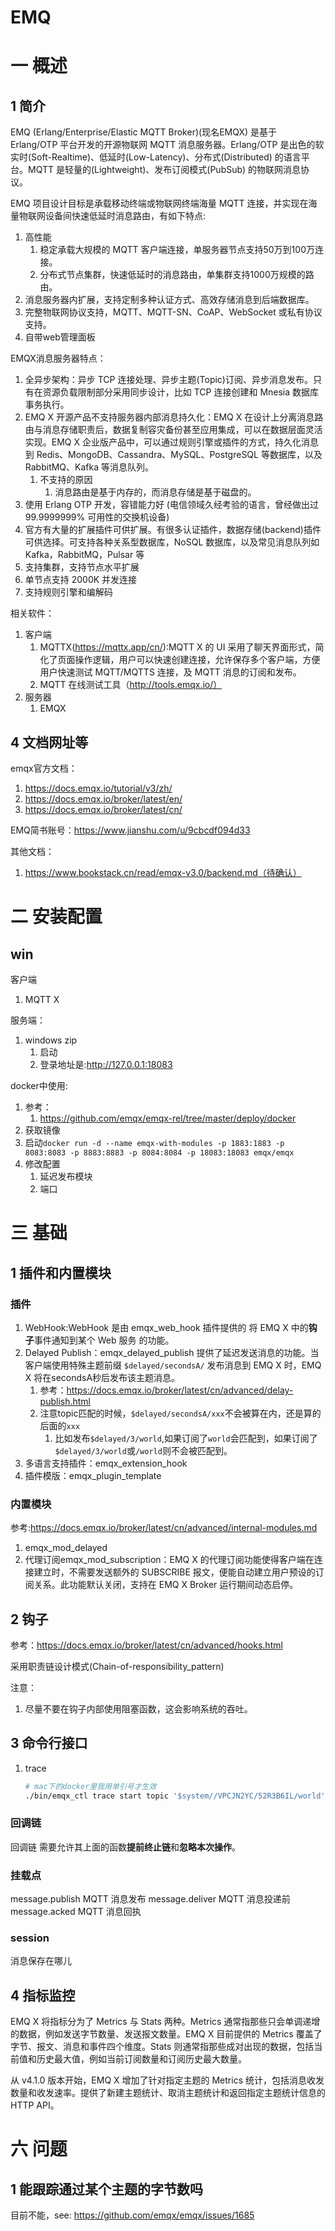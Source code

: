 # EMQ

# 一 概述
## 1 简介
EMQ (Erlang/Enterprise/Elastic MQTT Broker)(现名EMQX) 是基于 Erlang/OTP 平台开发的开源物联网 MQTT 消息服务器。Erlang/OTP 是出色的软实时(Soft-Realtime)、低延时(Low-Latency)、分布式(Distributed) 的语言平台。MQTT 是轻量的(Lightweight)、发布订阅模式(PubSub) 的物联网消息协议。

EMQ 项目设计目标是承载移动终端或物联网终端海量 MQTT 连接，并实现在海量物联网设备间快速低延时消息路由，有如下特点:
1. 高性能
    1. 稳定承载大规模的 MQTT 客户端连接，单服务器节点支持50万到100万连接。
    2. 分布式节点集群，快速低延时的消息路由，单集群支持1000万规模的路由。
3. 消息服务器内扩展，支持定制多种认证方式、高效存储消息到后端数据库。
4. 完整物联网协议支持，MQTT、MQTT-SN、CoAP、WebSocket 或私有协议支持。
5. 自带web管理面板

EMQX消息服务器特点：
1. 全异步架构：异步 TCP 连接处理、异步主题(Topic)订阅、异步消息发布。只有在资源负载限制部分采用同步设计，比如 TCP 连接创建和 Mnesia 数据库事务执行。
2. EMQ X 开源产品不支持服务器内部消息持久化：EMQ X 在设计上分离消息路由与消息存储职责后，数据复制容灾备份甚至应用集成，可以在数据层面灵活实现。EMQ X 企业版产品中，可以通过规则引擎或插件的方式，持久化消息到 Redis、MongoDB、Cassandra、MySQL、PostgreSQL 等数据库，以及 RabbitMQ、Kafka 等消息队列。
    1. 不支持的原因
        1. 消息路由是基于内存的，而消息存储是基于磁盘的。
3. 使用 Erlang OTP 开发，容错能力好 (电信领域久经考验的语言，曾经做出过 99.9999999% 可用性的交换机设备)
4. 官方有大量的扩展插件可供扩展。有很多认证插件，数据存储(backend)插件可供选择。可支持各种关系型数据库，NoSQL 数据库，以及常见消息队列如Kafka，RabbitMQ，Pulsar 等
5. 支持集群，支持节点水平扩展
5. 单节点支持 2000K 并发连接
6. 支持规则引擎和编解码

相关软件：
1. 客户端
    1. MQTTX(https://mqttx.app/cn/):MQTT X 的 UI 采用了聊天界面形式，简化了页面操作逻辑，用户可以快速创建连接，允许保存多个客户端，方便用户快速测试 MQTT/MQTTS 连接，及 MQTT 消息的订阅和发布。
    2. MQTT 在线测试工具（http://tools.emqx.io/）
2. 服务器
    1. EMQX

## 4 文档网址等
emqx官方文档：
1. https://docs.emqx.io/tutorial/v3/zh/
2. https://docs.emqx.io/broker/latest/en/
3. https://docs.emqx.io/broker/latest/cn/

EMQ简书账号：https://www.jianshu.com/u/9cbcdf094d33

其他文档：
1. https://www.bookstack.cn/read/emqx-v3.0/backend.md（待确认）

# 二 安装配置
## win
客户端
1. MQTT X

服务端：
1. windows zip
    1. 启动
    2. 登录地址是:http://127.0.0.1:18083

docker中使用:
1. 参考：
    1. https://github.com/emqx/emqx-rel/tree/master/deploy/docker
1. 获取镜像
2. 启动`docker run -d --name emqx-with-modules -p 1883:1883 -p 8083:8083 -p 8883:8883 -p 8084:8084 -p 18083:18083 emqx/emqx`
3. 修改配置
    1. 延迟发布模块
    2. 端口

# 三 基础
## 1 插件和内置模块
### 插件
1. WebHook:WebHook 是由 emqx_web_hook 插件提供的 将 EMQ X 中的**钩子**事件通知到某个 Web 服务 的功能。
1. Delayed Publish：emqx_delayed_publish 提供了延迟发送消息的功能。当客户端使用特殊主题前缀 `$delayed/secondsA/` 发布消息到 EMQ X 时，EMQ X 将在secondsA秒后发布该主题消息。
    1. 参考：https://docs.emqx.io/broker/latest/cn/advanced/delay-publish.html
    2. 注意topic匹配的时候，`$delayed/secondsA/xxx`不会被算在内，还是算的后面的`xxx`
        1. 比如发布`$delayed/3/world`,如果订阅了`world`会匹配到，如果订阅了`$delayed/3/world`或`/world`则不会被匹配到。
3. 多语言支持插件：emqx_extension_hook
4. 插件模版：emqx_plugin_template

### 内置模块
参考:https://docs.emqx.io/broker/latest/cn/advanced/internal-modules.md

1. emqx_mod_delayed 
2. 代理订阅emqx_mod_subscription：EMQ X 的代理订阅功能使得客户端在连接建立时，不需要发送额外的 SUBSCRIBE 报文，便能自动建立用户预设的订阅关系。此功能默认关闭，支持在 EMQ X Broker 运行期间动态启停。

## 2 钩子
参考：https://docs.emqx.io/broker/latest/cn/advanced/hooks.html

采用职责链设计模式(Chain-of-responsibility_pattern)

注意：
1. 尽量不要在钩子内部使用阻塞函数，这会影响系统的吞吐。

## 3 命令行接口
1. trace
    
    ```bash
    # mac下的docker里我用单引号才生效
    ./bin/emqx_ctl trace start topic '$system//VPCJN2YC/52R3B6IL/world' trace_topic_world.log
    ```

### 回调链
回调链 需要允许其上面的函数**提前终止链**和**忽略本次操作**。

### 挂载点
message.publish	MQTT 消息发布
message.deliver	MQTT 消息投递前
message.acked	MQTT 消息回执

### session
消息保存在哪儿


## 4 指标监控
EMQ X 将指标分为了 Metrics 与 Stats 两种。Metrics 通常指那些只会单调递增的数据，例如发送字节数量、发送报文数量。EMQ X 目前提供的 Metrics 覆盖了字节、报文、消息和事件四个维度。Stats 则通常指那些成对出现的数据，包括当前值和历史最大值，例如当前订阅数量和订阅历史最大数量。

从 v4.1.0 版本开始，EMQ X 增加了针对指定主题的 Metrics 统计，包括消息收发数量和收发速率。提供了新建主题统计、取消主题统计和返回指定主题统计信息的 HTTP API。

# 六 问题
## 1 能跟踪通过某个主题的字节数吗
目前不能，see: https://github.com/emqx/emqx/issues/1685